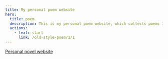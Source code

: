 ```yaml
---
title: My personal poem website
hero:
  title: poem
  description: This is my personal poem website, which collects poems I have written, including various old-style poems, lyrics, and modern poems etc.
  actions:
    - text: start
      link: /old-style-poem/1/1
---
```


[Personal novel website](https://www.eveningwater.com/novel-website/index.html)
